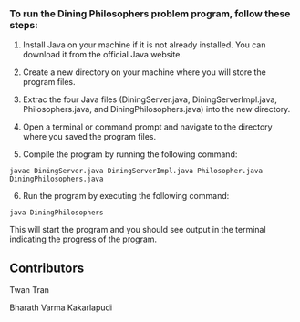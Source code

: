 ### To run the Dining Philosophers problem program, follow these steps:

1. Install Java on your machine if it is not already installed. You can download it from the official Java website.

2. Create a new directory on your machine where you will store the program files.

3. Extrac the four Java files (DiningServer.java, DiningServerImpl.java, Philosophers.java, and DiningPhilosophers.java) into the new directory.

4. Open a terminal or command prompt and navigate to the directory where you saved the program files.

5. Compile the program by running the following command:

```
javac DiningServer.java DiningServerImpl.java Philosopher.java DiningPhilosophers.java
```
6. Run the program by executing the following command:

```
java DiningPhilosophers
```
This will start the program and you should see output in the terminal indicating the progress of the program.

## Contributors

Twan Tran

Bharath Varma Kakarlapudi
